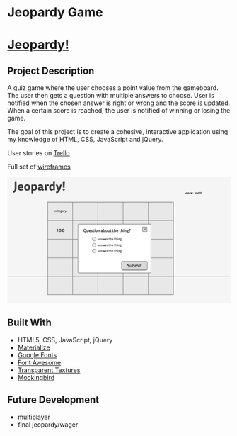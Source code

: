 # Jeopardy Game

# [Jeopardy!](http://jeopardygame.bitballoon.com/)

## Project Description

A quiz game where the user chooses a point value from the gameboard. The user then gets a question with multiple answers to choose. User is notified when the chosen answer is right or wrong and the score is updated. When a certain score is reached, the user is notified of winning or losing the game.

The goal of this project is to create a cohesive, interactive application using my knowledge of HTML, CSS, JavaScript and jQuery. 

User stories on [Trello](https://trello.com/b/hD4h43Ae/wdi-project-1)

Full set of [wireframes](http://imgur.com/a/P97nD)

![wireframe](public/css/images/wireframe2.png "wireframe of question modal")

## Built With

* HTML5, CSS, JavaScript, jQuery
* [Materialize](http://materializecss.com/)
* [Google Fonts](https://fonts.google.com/)
* [Font Awesome](http://fontawesome.io/)
* [Transparent Textures](https://www.transparenttextures.com/)
* [Mockingbird](https://gomockingbird.com/)


## Future Development

* multiplayer
* final jeopardy/wager
